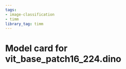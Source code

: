 ```yaml
---
tags:
- image-classification
- timm
library_tag: timm
---
```

# Model card for vit_base_patch16_224.dino
